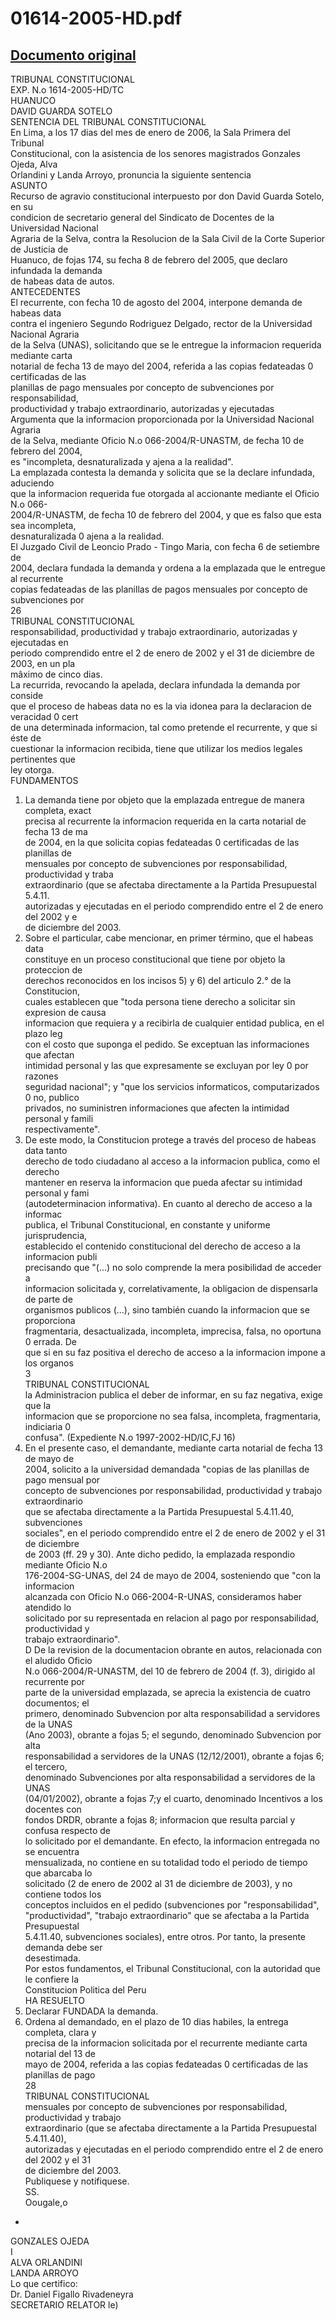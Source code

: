 
01614-2005-HD.pdf
=================
  
[Documento original](https://tc.gob.pe/jurisprudencia/2006/01614-2005-HD.pdf)  
---  
TRIBUNAL CONSTITUCIONAL  
EXP. N.o 1614-2005-HD/TC  
HUANUCO  
DAVID GUARDA SOTELO  
SENTENCIA DEL TRIBUNAL CONSTITUCIONAL  
En Lima, a los 17 dias del mes de enero de 2006, la Sala Primera del Tribunal  
Constitucional, con la asistencia de los senores magistrados Gonzales Ojeda, Alva  
Orlandini y Landa Arroyo, pronuncia la siguiente sentencia  
ASUNTO  
Recurso de agravio constitucional interpuesto por don David Guarda Sotelo, en su  
condicion de secretario general del Sindicato de Docentes de la Universidad Nacional  
Agraria de la Selva, contra la Resolucion de la Sala Civil de la Corte Superior de Justicia de  
Huanuco, de fojas 174, su fecha 8 de febrero del 2005, que declaro infundada la demanda  
de habeas data de autos.  
ANTECEDENTES  
El recurrente, con fecha 10 de agosto del 2004, interpone demanda de habeas data  
contra el ingeniero Segundo Rodriguez Delgado, rector de la Universidad Nacional Agraria  
de la Selva (UNAS), solicitando que se le entregue la informacion requerida mediante carta  
notarial de fecha 13 de mayo del 2004, referida a las copias fedateadas 0 certificadas de las  
planillas de pago mensuales por concepto de subvenciones por responsabilidad,  
productividad y trabajo extraordinario, autorizadas y ejecutadas  
Argumenta que la informacion proporcionada por la Universidad Nacional Agraria  
de la Selva, mediante Oficio N.o 066-2004/R-UNASTM, de fecha 10 de febrero del 2004,  
es "incompleta, desnaturalizada y ajena a la realidad".  
La emplazada contesta la demanda y solicita que se la declare infundada, aduciendo  
que la informacion requerida fue otorgada al accionante mediante el Oficio N.o 066-  
2004/R-UNASTM, de fecha 10 de febrero del 2004, y que es falso que esta sea incompleta,  
desnaturalizada 0 ajena a la realidad.  
El Juzgado Civil de Leoncio Prado - Tingo Maria, con fecha 6 de setiembre de  
2004, declara fundada la demanda y ordena a la emplazada que le entregue al recurrente  
copias fedateadas de las planillas de pagos mensuales por concepto de subvenciones por  
26  
TRIBUNAL CONSTITUCIONAL  
responsabilidad, productividad y trabajo extraordinario, autorizadas y ejecutadas en  
periodo comprendido entre el 2 de enero de 2002 y el 31 de diciembre de 2003, en un pla  
mâximo de cinco dias.  
La recurrida, revocando la apelada, declara infundada la demanda por conside  
que el proceso de habeas data no es la via idonea para la declaracion de veracidad 0 cert  
de una determinada informacion, tal como pretende el recurrente, y que si éste de  
cuestionar la informacion recibida, tiene que utilizar los medios legales pertinentes que  
ley otorga.  
FUNDAMENTOS  
1. La demanda tiene por objeto que la emplazada entregue de manera completa, exact  
precisa al recurrente la informacion requerida en la carta notarial de fecha 13 de ma  
de 2004, en la que solicita copias fedateadas 0 certificadas de las planillas de  
mensuales por concepto de subvenciones por responsabilidad, productividad y traba  
extraordinario (que se afectaba directamente a la Partida Presupuestal 5.4.11.  
autorizadas y ejecutadas en el periodo comprendido entre el 2 de enero del 2002 y e  
de diciembre del 2003.  
2. Sobre el particular, cabe mencionar, en primer término, que el habeas data  
constituye en un proceso constitucional que tiene por objeto la proteccion de  
derechos reconocidos en los incisos 5) y 6) del articulo 2.° de la Constitucion,  
cuales establecen que "toda persona tiene derecho a solicitar sin expresion de causa  
informacion que requiera y a recibirla de cualquier entidad publica, en el plazo leg  
con el costo que suponga el pedido. Se exceptuan las informaciones que afectan  
intimidad personal y las que expresamente se excluyan por ley 0 por razones  
seguridad nacional"; y "que los servicios informaticos, computarizados 0 no, publico  
privados, no suministren informaciones que afecten la intimidad personal y famili  
respectivamente".  
3. De este modo, la Constitucion protege a través del proceso de habeas data tanto  
derecho de todo ciudadano al acceso a la informacion publica, como el derecho  
mantener en reserva la informacion que pueda afectar su intimidad personal y fami  
(autodeterminacion informativa). En cuanto al derecho de acceso a la informac  
publica, el Tribunal Constitucional, en constante y uniforme jurisprudencia,  
establecido el contenido constitucional del derecho de acceso a la informacion publi  
precisando que "(...) no solo comprende la mera posibilidad de acceder a  
informacion solicitada y, correlativamente, la obligacion de dispensarla de parte de  
organismos publicos (...), sino también cuando la informacion que se proporciona  
fragmentaria, desactualizada, incompleta, imprecisa, falsa, no oportuna 0 errada. De  
que si en su faz positiva el derecho de acceso a la informacion impone a los organos  
3  
TRIBUNAL CONSTITUCIONAL  
la Administracion publica el deber de informar, en su faz negativa, exige que la  
informacion que se proporcione no sea falsa, incompleta, fragmentaria, indiciaria 0  
confusa". (Expediente N.o 1997-2002-HD/IC,FJ 16)  
4. En el presente caso, el demandante, mediante carta notarial de fecha 13 de mayo de  
2004, solicito a la universidad demandada "copias de las planillas de pago mensual por  
concepto de subvenciones por responsabilidad, productividad y trabajo extraordinario  
que se afectaba directamente a la Partida Presupuestal 5.4.11.40, subvenciones  
sociales", en el periodo comprendido entre el 2 de enero de 2002 y el 31 de diciembre  
de 2003 (ff. 29 y 30). Ante dicho pedido, la emplazada respondio mediante Oficio N.o  
176-2004-SG-UNAS, del 24 de mayo de 2004, sosteniendo que "con la informacion  
alcanzada con Oficio N.o 066-2004-R-UNAS, consideramos haber atendido lo  
solicitado por su representada en relacion al pago por responsabilidad, productividad y  
trabajo extraordinario".  
D De la revision de la documentacion obrante en autos, relacionada con el aludido Oficio  
N.o 066-2004/R-UNASTM, del 10 de febrero de 2004 (f. 3), dirigido al recurrente por  
parte de la universidad emplazada, se aprecia la existencia de cuatro documentos; el  
primero, denominado Subvencion por alta responsabilidad a servidores de la UNAS  
(Ano 2003), obrante a fojas 5; el segundo, denominado Subvencion por alta  
responsabilidad a servidores de la UNAS (12/12/2001), obrante a fojas 6; el tercero,  
denominado Subvenciones por alta responsabilidad a servidores de la UNAS  
(04/01/2002), obrante a fojas 7;y el cuarto, denominado Incentivos a los docentes con  
fondos DRDR, obrante a fojas 8; informacion que resulta parcial y confusa respecto de  
lo solicitado por el demandante. En efecto, la informacion entregada no se encuentra  
mensualizada, no contiene en su totalidad todo el periodo de tiempo que abarcaba lo  
solicitado (2 de enero de 2002 al 31 de diciembre de 2003), y no contiene todos los  
conceptos incluidos en el pedido (subvenciones por "responsabilidad",  
"productividad", "trabajo extraordinario" que se afectaba a la Partida Presupuestal  
5.4.11.40, subvenciones sociales), entre otros. Por tanto, la presente demanda debe ser  
desestimada.  
Por estos fundamentos, el Tribunal Constitucional, con la autoridad que le confiere la  
Constitucion Politica del Peru  
HA RESUELTO  
1. Declarar FUNDADA la demanda.  
2. Ordena al demandado, en el plazo de 10 dias habiles, la entrega completa, clara y  
precisa de la informacion solicitada por el recurrente mediante carta notarial del 13 de  
mayo de 2004, referida a las copias fedateadas 0 certificadas de las planillas de pago  
28  
TRIBUNAL CONSTITUCIONAL  
mensuales por concepto de subvenciones por responsabilidad, productividad y trabajo  
extraordinario (que se afectaba directamente a la Partida Presupuestal 5.4.11.40),  
autorizadas y ejecutadas en el periodo comprendido entre el 2 de enero del 2002 y el 31  
de diciembre del 2003.  
Publiquese y notifiquese.  
SS.  
Oougale,o  
-  
GONZALES OJEDA  
I  
ALVA ORLANDINI  
LANDA ARROYO  
Lo que certifico:  
Dr. Daniel Figallo Rivadeneyra  
SECRETARIO RELATOR le)